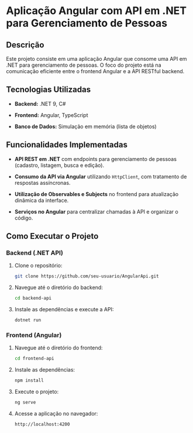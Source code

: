 # Aplicação Angular com API em .NET para Gerenciamento de Pessoas

## Descrição

Este projeto consiste em uma aplicação Angular que consome uma API em .NET para gerenciamento de pessoas. O foco do projeto está na comunicação eficiente entre o frontend Angular e a API RESTful backend.



## Tecnologias Utilizadas

- **Backend:** .NET 9, C#

- **Frontend:** Angular, TypeScript

- **Banco de Dados:** Simulação em memória (lista de objetos)

  

## Funcionalidades Implementadas

- **API REST em .NET** com endpoints para gerenciamento de pessoas (cadastro, listagem, busca e edição).

- **Consumo da API via Angular** utilizando `HttpClient`, com tratamento de respostas assíncronas.

- **Utilização de Observables e Subjects** no frontend para atualização dinâmica da interface.

- **Serviços no Angular** para centralizar chamadas à API e organizar o código.

  

## Como Executar o Projeto

### Backend (.NET API)

1. Clone o repositório:

   ```sh
   git clone https://github.com/seu-usuario/AngularApi.git
   ```

2. Navegue até o diretório do backend:

   ```sh
   cd backend-api
   ```

3. Instale as dependências e execute a API:

   ```sh
   dotnet run
   ```

### Frontend (Angular)

1. Navegue até o diretório do frontend:

   ```sh
   cd frontend-api
   ```

2. Instale as dependências:

   ```sh
   npm install
   ```

3. Execute o projeto:

   ```sh
   ng serve
   ```

4. Acesse a aplicação no navegador:

   ```
   http://localhost:4200
   ```
